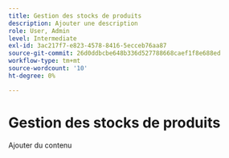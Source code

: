 ```yaml
---
title: Gestion des stocks de produits
description: Ajouter une description
role: User, Admin
level: Intermediate
exl-id: 3ac217f7-e823-4578-8416-5ecceb76aa87
source-git-commit: 26d0ddbcbe648b336d527788668caef1f8e688ed
workflow-type: tm+mt
source-wordcount: '10'
ht-degree: 0%

---
```


# Gestion des stocks de produits

Ajouter du contenu
